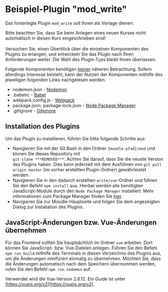 # Beispiel-Plugin "mod_write"
Das hinterlegte Plugin `mod_write` soll Ihnen als Vorlage dienen.

Bitte beachten Sie, dass Sie beim Anlegen eines neuen Kurses nicht automatisch in diesen Kurs eingeschrieben sind!
<br /><br />Versuchen Sie, einen Überblick über die einzelnen Komponenten des Plugins zu erlangen, und entwickeln Sie das Plugin nach Ihren Anforderungen weiter. Die Wahl des Plugin-Typs bleibt Ihnen überlassen.

Folgende Komponenten benötigen <ins>keiner</ins> näheren Betrachtung.
Sofern allerdings Interesse besteht, kann der Nutzen der Komponenten mithilfe des jeweiligen folgenden Links nachgelesen werden.
* nodemon.json - [Nodemon](https://www.npmjs.com/package/nodemon)
* .babelrc - [Babel](https://babeljs.io/)
* webpack.config.js - [Webpack](https://webpack.js.org/)
* package.json; package-lock.json - [Node Package Manager](https://www.npmjs.com/)
* .gitignore - [Gitignore](https://git-scm.com/docs/gitignore)

## Installation des Plugins
Um das Plugin zu installieren, führen Sie bitte folgende Schritte aus:
* Navigieren Sie mit der Git Bash in den Ordner `{moodle-pfad}/mod` und klonen Sie dieses Repository mit <br />`git clone ***REMOVED***`.
Achten Sie darauf, dass Sie die neuste Version des Plugins haben. Dies kann jederzeit mit dem Ausführen von `git pull origin master` (im vorher erstellten Plugin-Ordner) gewährleistet werden.
* Navigieren Sie in den dadurch erstellten `write/vue`-Ordner und führen Sie den Befehl `npm install` aus. Hierbei werden alle benötigten JavaScript-Module durch den `Node Package Manager` installiert. Mehr informationen zum Package Manager finden Sie [hier](https://www.npmjs.com/).
* Navigieren Sie zur Moodle-Hauptseite und folgen Sie dem angezeigten Dialog zur Installation des Plugins.

## JavaScript-Änderungen bzw. Vue-Änderungen übernehmen
Für das Frontend sollten Sie hauptsächlich im Ordner `vue` arbeiten. Dort können Sie JavaScript- bzw. Vue-Dateien anlegen.
Führen Sie den Befehl `npm run build` mithilfe des Terminals in diesen Verzeichnis des Plugins aus, um die Änderungen minifiziert einmalig zu übernehmen. 
Möchten Sie, dass die Änderungen automatisch nach dem Speichern übernommen werden, rufen Sie den Befehl `npm run nodemon` auf.

Verwendet wird die Vue-Version 2.6.12. Ein Guide ist unter [https://vuejs.org/v2](https://vuejs.org/v2).